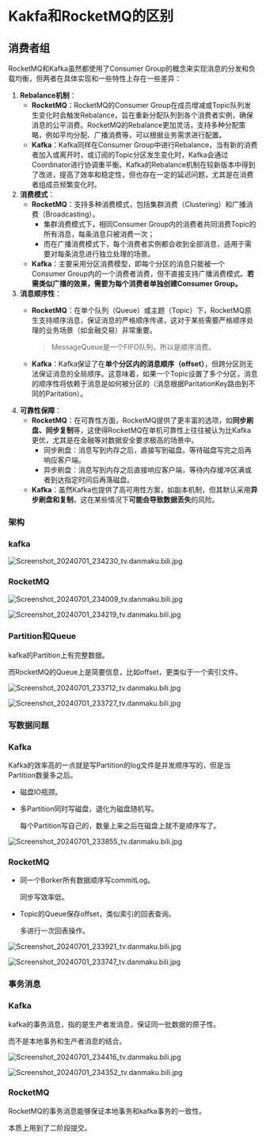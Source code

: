 # Kakfa和RocketMQ的区别

## 消费者组

RocketMQ和Kafka虽然都使用了Consumer Group的概念来实现消息的分发和负载均衡，但两者在具体实现和一些特性上存在一些差异：

1. **Rebalance机制**：
    - **RocketMQ**：RocketMQ的Consumer Group在成员增减或Topic队列发生变化时会触发Rebalance，旨在重新分配队列到各个消费者实例，确保消息的公平消费。RocketMQ的Rebalance更加灵活，支持多种分配策略，例如平均分配、广播消费等，可以根据业务需求进行配置。
    - **Kafka**：Kafka同样在Consumer Group中进行Rebalance，当有新的消费者加入或离开时，或订阅的Topic分区发生变化时，Kafka会通过Coordinator进行协调重平衡。Kafka的Rebalance机制在较新版本中得到了改进，提高了效率和稳定性，但也存在一定的延迟问题，尤其是在消费者组成员频繁变化时。
2. **消费模式**：
    - **RocketMQ**：支持多种消费模式，包括集群消费（Clustering）和广播消费（Broadcasting）。
        - 集群消费模式下，相同Consumer Group内的消费者共同消费Topic的所有消息，每条消息只被消费一次；
        - 而在广播消费模式下，每个消费者实例都会收到全部消息，适用于需要对每条消息进行独立处理的场景。
    - **Kafka**：主要采用分区消费模型，即每个分区的消息只能被一个Consumer Group内的一个消费者消费，但不直接支持广播消费模式。**若需类似广播的效果，需要为每个消费者单独创建Consumer Group。**
3. **消息顺序性**：
    - **RocketMQ**：在单个队列（Queue）或主题（Topic）下，RocketMQ原生支持顺序消息，保证消息的严格顺序传递，这对于某些需要严格顺序处理的业务场景（如金融交易）非常重要。
      
        > MessageQueue是一个FIFO队列，所以是顺序消费。
        > 
    - **Kafka**：Kafka保证了在**单个分区内的消息顺序（offset）**，但跨分区则无法保证消息的全局顺序。这意味着，如果一个Topic设置了多个分区，消息的顺序性将依赖于消息是如何被分区的（消息根据ParitationKey路由到不同的Paritation）。
4. **可靠性保障**：
    - **RocketMQ**：在可靠性方面，RocketMQ提供了更丰富的选项，如**同步刷盘、同步复制**等，这使得RocketMQ在单机可靠性上往往被认为比Kafka更优，尤其是在金融等对数据安全要求极高的场景中。
        - 同步刷盘：消息写到内存之后，直接写到磁盘。等待磁盘写完之后再响应客户端。
        - 异步刷盘：消息写到内存之后直接响应客户端，等待内存缓冲区满或者到达指定时间后再落磁盘。
    - **Kafka**：虽然Kafka也提供了高可用性方案，如副本机制，但其默认采用**异步刷盘和复制**，这在某些情况下**可能会导致数据丢失**的风险。

### 架构

### kafka

![Screenshot_20240701_234230_tv.danmaku.bili.jpg](https://s2.loli.net/2025/06/27/ZCBjlgtupMfWJ8w.jpg)

### RocketMQ

![Screenshot_20240701_234009_tv.danmaku.bili.jpg](https://s2.loli.net/2025/06/27/IKhMuYl6jrkOwN4.jpg)

![Screenshot_20240701_234219_tv.danmaku.bili.jpg](https://s2.loli.net/2025/06/27/YJT8WfAZ9PgaV54.jpg)

### Partition和Queue

kafka的Partition上有完整数据。

而RocketMQ的Queue上是简要信息，比如offset，更类似于一个索引文件。

![Screenshot_20240701_233712_tv.danmaku.bili.jpg](https://s2.loli.net/2025/06/27/QdyiqSgmKsx3NCv.jpg)

![Screenshot_20240701_233727_tv.danmaku.bili.jpg](https://s2.loli.net/2025/06/27/YEKnWXTfVCuIgDB.jpg)

### 写数据问题

### Kafka

Kafka的效率高的一点就是写Partition的log文件是并发顺序写的，但是当Partition数量多之后。

- 磁盘IO瓶颈。
- 多Partition同时写磁盘，退化为磁盘随机写。
  
    每个Partition写自己的，数量上来之后在磁盘上就不是顺序写了。
    

![Screenshot_20240701_233855_tv.danmaku.bili.jpg](https://s2.loli.net/2025/06/27/pGM5oBj4gDnbPtV.jpg)

### RocketMQ

- 同一个Borker所有数据顺序写commitLog。
  
    同步写效率低。
    
- Topic的Queue保存offset，类似索引的回表查询。
  
    多进行一次回表操作。
    

![Screenshot_20240701_233921_tv.danmaku.bili.jpg](https://s2.loli.net/2025/06/27/YMpCj8lS3cOWPqo.jpg)

![Screenshot_20240701_233747_tv.danmaku.bili.jpg](https://s2.loli.net/2025/06/27/6xVs8D7a1pfRHtU.jpg)

### 事务消息

### Kafka

kafka的事务消息，指的是生产者发消息，保证同一批数据的原子性。

而不是本地事务和生产者消息的结合。

![Screenshot_20240701_234416_tv.danmaku.bili.jpg](https://s2.loli.net/2025/06/27/xwoUPasVkgHtOMI.jpg)

![Screenshot_20240701_234352_tv.danmaku.bili.jpg](https://s2.loli.net/2025/06/27/vNLzxOJWFsSXnBR.jpg)

### RocketMQ

RocketMQ的事务消息能够保证本地事务和kafka事务的一致性。

本质上用到了二阶段提交。